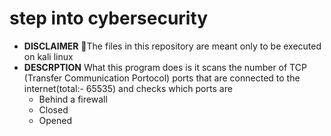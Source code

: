 # step into cybersecurity
- **__DISCLAIMER__**
  🙂The files in this repository are meant only to be executed on kali linux
- **__DESCRPTION__**
What this program does is it scans the number of TCP (Transfer Communication Portocol) ports that are connected to the internet(total:- 65535) and checks which ports are
   - Behind a firewall
   - Closed
   - Opened
